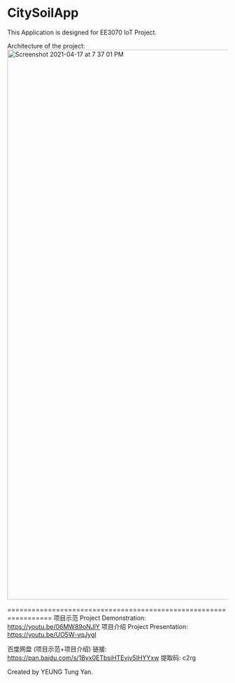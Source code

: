 # CitySoilApp

This Application is designed for EE3070 IoT Project.

Architecture of the project:
<img width="1255" alt="Screenshot 2021-04-17 at 7 37 01 PM" src="https://user-images.githubusercontent.com/56186850/115111779-850bba00-9fb4-11eb-9d2f-1513022f9fcf.png">


=================================================================
项目示范 Project Demonstration: https://youtu.be/06MW89oNJlY 
项目介绍 Project Presentation: https://youtu.be/UO5W-vqJygI

百度网盘 (项目示范+项目介绍)
链接: https://pan.baidu.com/s/1Byx0ETbsiHTEvjv5IHYYxw 提取码: c2rg

Created by YEUNG Tung Yan.
